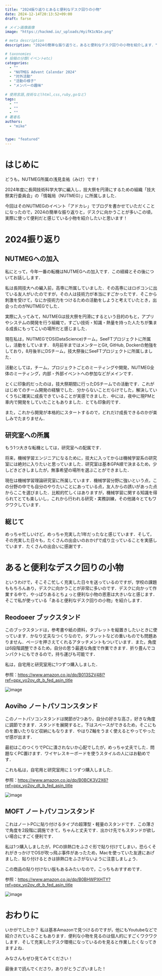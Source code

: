 ```yaml
---
title: "2024振り返りとあると便利なデスク回りの小物"
date: 2024-12-14T20:13:52+09:00
draft: farse

# メイン画像画像
image: "https://hackmd.io/_uploads/HyifK1cN1e.png"

# meta description
description: "2024の簡単な振り返りと，あると便利なデスク回りの小物を紹介します．"

# taxonomies
# 投稿の分類(イベントetc)
categories:
  - ""
  - "NUTMEG Advent Calendar 2024"
  - "対外活動"
  - "活動の様子"
  - "メンバーの趣味"
 
# 使用言語,技術など(html,css,ruby,goなど)
tags:
  - ""
  - ""
  - ""
# 著者名
authors:
  - "mike"


type: "featured"
---
```

# はじめに
どうも，NUTMEG所属の浅見圭祐（みけ）です！

2024年度に長岡技術科学大学に編入し，技大祭を円滑にするための組織「技大祭実行委員会」の「情報局（NUTMEG）」に所属しました．

今回はそのNUTMEGのイベント「アドカレ」でブログを書かせていただくことになったので，2024の簡単な振り返りと，デスクに向かうことが多いこの頃，実際に使って便利だと感じている小物を紹介したいと思います！

# 2024振り返り
## NUTMEGへの加入
私にとって，今年一番の転機はNUTMEGへの加入です．この経緯とその後についてお話しします．

私は長岡技大への編入前，高専に所属していました．その高専にはロボコンに出ている友人がいたのですが，その人は技術力が本当にすごかったです．そこから刺激を受けて，なにか技術力をつけるための活動をしようと考えていたとき，出会ったのがNUTMEGでした．

実際に入ってみて，NUTMEGは技大祭を円滑にするという目的のもと，アプリやシステムの開発を行う組織で，すごい技術・知識・熱量を持った人たちが集まる成長にもってこいの場所だと感じました．

現在私は，NUTMEGでDS(DataScience)チーム，SeeFTプロジェクトに所属し，活動をしています．
8月前半まではメンターとGit, GitHub, Dockerの勉強をしており，8月後半にDSチーム，技大祭後にSeeFTプロジェクトに所属しました．

活動としては，チーム，プロジェクトごとのミーティングや開発，NUTMEG全体のミーティング，内部・外部イベントへの参加などがメインです．

とくに印象的だったのは，技大祭期間に行ったDSチームでの活動です．これがはじめてのチーム開発の経験でした．分からないことだらけでした，解決していくうちに確実に成長できていることが実感できました．中には，夜中に現PMと車内で開発をしていたこともありました．とても印象的です．

また，これから開発が本格的にスタートするので，どれだけ成長できるのかが楽しみでたまりません．

## 研究室への所属
もう1つ大きな転機としては，研究室への配属です．

将来，機械学習エンジニアになるために，技大に入ってからは機械学習系の研究室には絶対に入りたいと思っていました．研究室は基本GPA順で決まるため，少しどきどきしましたが，無事希望の場所を選ぶことができました．

現在は機械学習理論研究室に所属しています．機械学習分野に強いという点，この分野の中でも自分のやりたいことにあっている点，友人からの誘いがあった点からここを選びました．比較的忙しくはありますが，機械学習に関する知識を得られてとても楽しいし，これから行われる研究・実務訓練，その他諸々とてもワクワクしています．

## 総じて
めっちゃ忙しいけど，めっちゃ充実した1年だったなと感じています．そして，その充実した日々も，たくさんの出会いのおかげで成り立っていることを実感しています．たくさんの出会いに感謝です．

# あると便利なデスク回りの小物
というわけで，そこそこ忙しく充実した日々を送っているのですが，学校の課題ももちろんあり，デスクに向かうことが非常に多いのです．デスクに向かって作業する中で，やっぱりあるとちょっと便利な小物の恩恵は大きいなと感じます．そこで私が使っている「あると便利なデスク回りの小物」を紹介します．

## Reodoeer ブックスタンド
このブックスタンドは，参考書や紙の資料，タブレットを縦置きしたいときに使っています．かなり丈夫なつくりなので，タブレットなどの重いものでも問題ありません．ページを押さえてくれるアタッチメントもついています．また，角度は6段階調整できるため，自分の思う最適な角度で作業できます．折り畳んでコンパクトにもできるので，持ち運びも可能です．

私は，自宅用と研究室用に1つずつ購入しました．

参照：https://www.amazon.co.jp/dp/B013S2V48I?ref=ppx_yo2ov_dt_b_fed_asin_title

![image](https://hackmd.io/_uploads/SJfBXs54kx.png)

## Aoviho ノートパソコンスタンド
このノートパソコンスタンドは関節が2つあり，自分の好きな高さ，好きな角度に調節できます．スタンドを展開すると，下はスペースができるため，そこにものを置いたりなど収納にもなります．やはりZ軸をうまく使えるとやってやったぜ感が出ます．

最初はこのつくりでPCに潰されないか心配でしたが，めっちゃ丈夫でした．問題なくPC置けます．ワイヤレスキーボードを使うスタイルの人にはお勧めです．

これも私は，自宅用と研究室用に１つずつ購入しました．

参照：https://www.amazon.co.jp/dp/B0BCK3V2X6?ref=ppx_yo2ov_dt_b_fed_asin_title

![image](https://hackmd.io/_uploads/BkxNLocEyl.png)

## MOFT ノートパソコンスタンド
これはノートPCに貼り付けるタイプの超薄型・軽量のスタンドです．この薄さで角度を2段階に調施できて，ちゃんと丈夫です．出かけ先でもスタンドが欲しい場合にすごく便利です．

私は1つ購入しましたが，PCの排熱口をふさぐ形で貼り付けてしまい，恐らくそれがきっかけでOSが吹っ飛ぶ事件があったため，Macを使っていた友達にあげました．貼り付けるときは排熱口をふさがないように注意しましょう．

この商品の貼り付けない版もあるみたいなので，こっちもおすすめです．

参照：https://www.amazon.co.jp/dp/B0BHWPXHTY?ref=ppx_yo2ov_dt_b_fed_asin_title

![image](https://hackmd.io/_uploads/SkD0wi5N1x.png)

# おわりに
いかがでしたか？
私は基本Amazonで見つけるのですが，他にもYoutubeなどで紹介されていることもあります．便利な小物を見るのは個人的にすごくワクワクします．そして充実したデスク環境になっているのを見ると作業したくなってきますよね．

みなさんもぜひ見てみてください！

最後まで読んでくださり，ありがとうございました！
